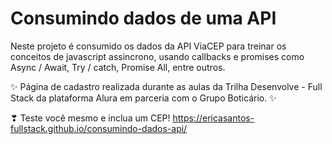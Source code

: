 # Consumindo dados de uma API
Neste projeto é consumido os dados da API ViaCEP para treinar os conceitos de javascript assincrono, usando callbacks e promises como Async / Await, Try / catch, Promise All, entre outros. 

✨ Página de cadastro realizada durante as aulas da Trilha Desenvolve - Full Stack da plataforma Alura em parceria com o Grupo Boticário. ✨

❣ Teste você mesmo e inclua um CEP!
https://ericasantos-fullstack.github.io/consumindo-dados-api/



